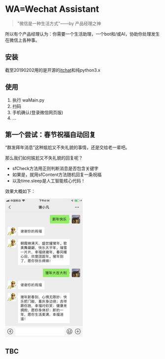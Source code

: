 # WA=Wechat Assistant
>"微信是一种生活方式"——by 产品经理之神

所以有个产品经理认为：你需要一个生活助理，一个bot和/或AI，协助你处理发生在微信上各种事。

## 安装
截至20190202用的是开源的[itchat](https://github.com/littlecodersh/ItChat)和纯python3.x

## 使用
1. 执行 waMain.py
2. 扫码
3. 手机确认(登录微信网页版)
4. ...

## 第一个尝试：春节祝福自动回复
“群发拜年消息”这种尴尬又不失礼貌的事情，还是交给老一辈吧。

那么我们如何尴尬又不失礼貌的回复呢？
* sfCheck方法用正则判断消息是否包含关键字
* 如果是，就用sfContent方法随机回复一条祝福
* 以及time.sleep是人工智能核心代码！

效果大概如下：

<img src="https://github.com/xxfantasy/wechat/blob/master/img/sfexample.PNG" width=50%>

## TBC
